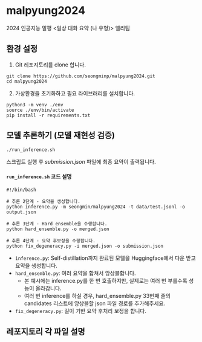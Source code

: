 # malpyung2024
2024 인공지능 말평 &lt;일상 대화 요약 (나 유형)> 엘리팀


## 환경 설정
1. Git 레포지토리를 clone 합니다.
```
git clone https://github.com/seongminp/malpyung2024.git
cd malpyung2024
```
2. 가상환경을 초기화하고 필요 라이브러리를 설치합니다.
```
python3 -m venv ./env
source ./env/bin/activate
pip install -r requirements.txt
```

## 모델 추론하기 (모델 재현성 검증)
```
./run_inference.sh
```
스크립트 실행 후 *submission.json* 파일에 최종 요약이 출력됩니다.

#### `run_inference.sh` 코드 설명
```
#!/bin/bash

# 추론 2단계 - 요약을 생성합니다.
python inference.py -m seongmin/malpyung2024 -t data/test.jsonl -o output.json

# 추론 3단계 - Hard ensemble을 수행합니다.
python hard_ensemble.py -o merged.json

# 추론 4단계 - 요약 후보정을 수행합니다.
python fix_degeneracy.py -i merged.json -o submission.json
```
- `inference.py`: Self-distillation까지 완료된 모델을 Huggingface에서 다운  받고 요약을 생성합니다.
- `hard_ensemble.py`: 여러 요약을 합쳐서 앙상블합니다. 
  - 본 예시에는 inference.py를 한 번 호출하지만, 실제로는 여러 번 부를수록 성능이 올라갑니다. 
  - 여러 번 inference를 하실 경우, hard_ensemble.py 33번째 줄의 candidates 리스트에 앙상블할 json 파일 경로를 추가해주세요.
- `fix_degeneracy.py`: 길이 기반 요약 후처리 보정을 합니다.

## 레포지토리 각 파일 설명
